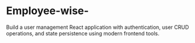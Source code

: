 # Employee-wise-
Build a user management React application with authentication, user CRUD operations, and state persistence using modern frontend tools.
